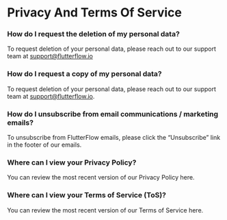 

# Privacy And Terms Of Service

### How do I request the deletion of my personal data?
To request deletion of your personal data, please reach out to our support team at support@flutterflow.io

### How do I request a copy of my personal data?
To request deletion of your personal data, please reach out to our support team at support@flutterflow.io.

### How do I unsubscribe from email communications / marketing emails?
To unsubscribe from FlutterFlow emails, please click the “Unsubscribe” link in the footer of our emails.

### Where can I view your Privacy Policy?
You can review the most recent version of our Privacy Policy here.

### Where can I view your Terms of Service (ToS)?
You can review the most recent version of our Terms of Service here.